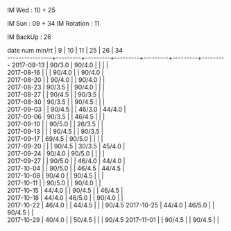 IM Wed      : 10 + 25

IM Sun      : 09 + 34
IM Rotation : 11    

IM BackUp   : 26 

date num min/rt |    9    |    10   |    11   |    25   |    26   |    34   
----------------+---------+---------+---------+---------+---------+---------
2017-08-13      |  90/3.0 |  90/4.0 |         |         |         |        
2017-08-16      |         |         |  90/4.0 |         |  90/4.0 |        
2017-08-20      |         |  90/4.0 |         |  90/4.0 |         |        
2017-08-23      |  90/3.5 |         |  90/4.0 |         |         |        
2017-08-27      |         |  90/4.5 |         |  90/3.5 |         |        
2017-08-30      |  90/3.5 |         |  90/4.5 |         |         |        
2017-09-03      |         |  90/4.5 |         |  46/3.0 |  44/4.0 |        
2017-09-06      |  90/3.5 |         |  46/4.5 |         |         |        
2017-09-10      |         |  90/5.0 |         |  26/3.5 |         |        
2017-09-13      |         |         |  90/4.5 |         |  90/3.5 |        
2017-09-17      |  69/4.5 |  90/5.0 |         |         |         |        
2017-09-20      |         |         |  90/4.5 |  30/3.5 |  45/4.0 |        
2017-09-24      |  90/4.0 |  90/5.0 |         |         |         |        
2017-09-27      |         |  90/5.0 |         |  46/4.0 |  44/4.0 |        
2017-10-04      |         |  90/5.0 |         |  46/4.5 |  44/4.5 |        
2017-10-08      |  90/4.0 |         |  90/4.5 |         |         |        
2017-10-11      |         |  90/5.0 |         |  90/4.0 |         |        
2017-10-15      |  44/4.0 |         |  90/4.5 |         |  46/4.5 |        
2017-10-18      |  44/4.0 |  46/5.0 |         |  90/4.0 |         |        
2017-10-22      |  46/4.0 |         |  44/4.5 |         |         |  90/4.5
2017-10-25      |  44/4.0 |  46/5.0 |         |  90/4.5 |         |        
2017-10-29      |  40/4.0 |         |  50/4.5 |         |         |  90/4.5
2017-11-01      |         |  90/4.5 |         |  90/4.5 |         |        

